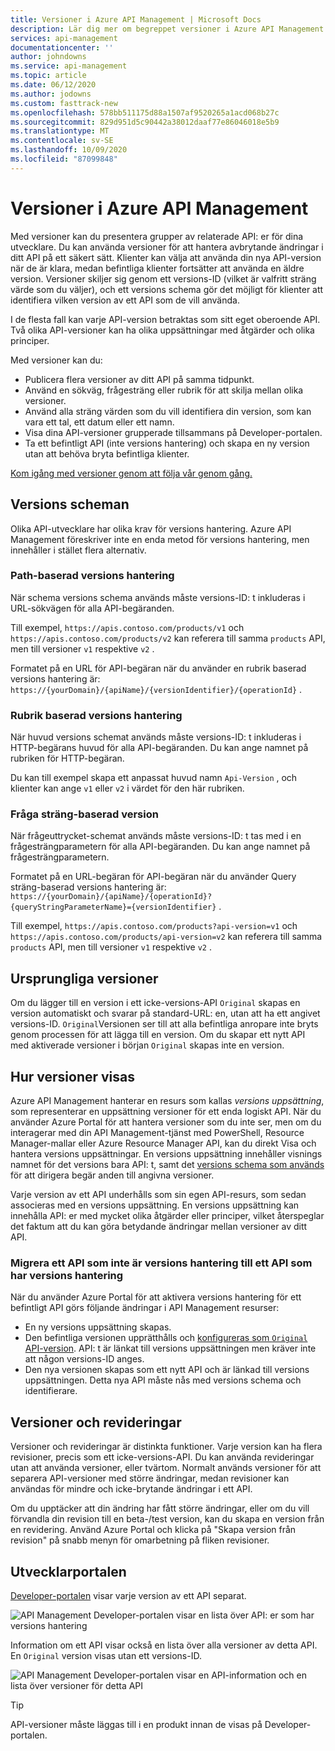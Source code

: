 ```yaml
---
title: Versioner i Azure API Management | Microsoft Docs
description: Lär dig mer om begreppet versioner i Azure API Management.
services: api-management
documentationcenter: ''
author: johndowns
ms.service: api-management
ms.topic: article
ms.date: 06/12/2020
ms.author: jodowns
ms.custom: fasttrack-new
ms.openlocfilehash: 578bb511175d88a1507af9520265a1acd068b27c
ms.sourcegitcommit: 829d951d5c90442a38012daaf77e86046018e5b9
ms.translationtype: MT
ms.contentlocale: sv-SE
ms.lasthandoff: 10/09/2020
ms.locfileid: "87099848"
---
```

# <a name="versions-in-azure-api-management"></a>Versioner i Azure API Management

Med versioner kan du presentera grupper av relaterade API: er för dina utvecklare. Du kan använda versioner för att hantera avbrytande ändringar i ditt API på ett säkert sätt. Klienter kan välja att använda din nya API-version när de är klara, medan befintliga klienter fortsätter att använda en äldre version. Versioner skiljer sig genom ett versions-ID (vilket är valfritt sträng värde som du väljer), och ett versions schema gör det möjligt för klienter att identifiera vilken version av ett API som de vill använda.

I de flesta fall kan varje API-version betraktas som sitt eget oberoende API. Två olika API-versioner kan ha olika uppsättningar med åtgärder och olika principer.

Med versioner kan du:

- Publicera flera versioner av ditt API på samma tidpunkt.
- Använd en sökväg, frågesträng eller rubrik för att skilja mellan olika versioner.
- Använd alla sträng värden som du vill identifiera din version, som kan vara ett tal, ett datum eller ett namn.
- Visa dina API-versioner grupperade tillsammans på Developer-portalen.
- Ta ett befintligt API (inte versions hantering) och skapa en ny version utan att behöva bryta befintliga klienter.

[Kom igång med versioner genom att följa vår genom gång.](./api-management-get-started-publish-versions.md)

## <a name="versioning-schemes"></a>Versions scheman

Olika API-utvecklare har olika krav för versions hantering. Azure API Management föreskriver inte en enda metod för versions hantering, men innehåller i stället flera alternativ.

### <a name="path-based-versioning"></a>Path-baserad versions hantering

När schema versions schema används måste versions-ID: t inkluderas i URL-sökvägen för alla API-begäranden.

Till exempel, `https://apis.contoso.com/products/v1` och `https://apis.contoso.com/products/v2` kan referera till samma `products` API, men till versioner `v1` respektive `v2` .

Formatet på en URL för API-begäran när du använder en rubrik baserad versions hantering är: `https://{yourDomain}/{apiName}/{versionIdentifier}/{operationId}` .

### <a name="header-based-versioning"></a>Rubrik baserad versions hantering

När huvud versions schemat används måste versions-ID: t inkluderas i HTTP-begärans huvud för alla API-begäranden. Du kan ange namnet på rubriken för HTTP-begäran.

Du kan till exempel skapa ett anpassat huvud namn `Api-Version` , och klienter kan ange `v1` eller `v2` i värdet för den här rubriken.

### <a name="query-string-based-versioning"></a>Fråga sträng-baserad version

När frågeuttrycket-schemat används måste versions-ID: t tas med i en frågesträngparametern för alla API-begäranden. Du kan ange namnet på frågesträngparametern.

Formatet på en URL-begäran för API-begäran när du använder Query sträng-baserad versions hantering är: `https://{yourDomain}/{apiName}/{operationId}?{queryStringParameterName}={versionIdentifier}` .

Till exempel, `https://apis.contoso.com/products?api-version=v1` och `https://apis.contoso.com/products/api-version=v2` kan referera till samma `products` API, men till versioner `v1` respektive `v2` .

## <a name="original-versions"></a>Ursprungliga versioner

Om du lägger till en version i ett icke-versions-API `Original` skapas en version automatiskt och svarar på standard-URL: en, utan att ha ett angivet versions-ID. `Original`Versionen ser till att alla befintliga anropare inte bryts genom processen för att lägga till en version. Om du skapar ett nytt API med aktiverade versioner i början `Original` skapas inte en version.

## <a name="how-versions-are-represented"></a>Hur versioner visas

Azure API Management hanterar en resurs som kallas *versions uppsättning*, som representerar en uppsättning versioner för ett enda logiskt API. När du använder Azure Portal för att hantera versioner som du inte ser, men om du interagerar med din API Management-tjänst med PowerShell, Resource Manager-mallar eller Azure Resource Manager API, kan du direkt Visa och hantera versions uppsättningar. En versions uppsättning innehåller visnings namnet för det versions bara API: t, samt det [versions schema som används](#versioning-schemes) för att dirigera begär anden till angivna versioner.

Varje version av ett API underhålls som sin egen API-resurs, som sedan associeras med en versions uppsättning. En versions uppsättning kan innehålla API: er med mycket olika åtgärder eller principer, vilket återspeglar det faktum att du kan göra betydande ändringar mellan versioner av ditt API.

### <a name="migrating-a-non-versioned-api-to-a-versioned-api"></a>Migrera ett API som inte är versions hantering till ett API som har versions hantering

När du använder Azure Portal för att aktivera versions hantering för ett befintligt API görs följande ändringar i API Management resurser:

 * En ny versions uppsättning skapas.
 * Den befintliga versionen upprätthålls och [konfigureras som `Original` API-version](#original-versions). API: t är länkat till versions uppsättningen men kräver inte att någon versions-ID anges.
 * Den nya versionen skapas som ett nytt API och är länkad till versions uppsättningen. Detta nya API måste nås med versions schema och identifierare.

## <a name="versions-and-revisions"></a>Versioner och revideringar

Versioner och revideringar är distinkta funktioner. Varje version kan ha flera revisioner, precis som ett icke-versions-API. Du kan använda revideringar utan att använda versioner, eller tvärtom. Normalt används versioner för att separera API-versioner med större ändringar, medan revisioner kan användas för mindre och icke-brytande ändringar i ett API.

Om du upptäcker att din ändring har fått större ändringar, eller om du vill förvandla din revision till en beta-/test version, kan du skapa en version från en revidering. Använd Azure Portal och klicka på "Skapa version från revision" på snabb menyn för omarbetning på fliken revisioner.

## <a name="developer-portal"></a>Utvecklarportalen

[Developer-portalen](./api-management-howto-developer-portal.md) visar varje version av ett API separat.

![API Management Developer-portalen visar en lista över API: er som har versions hantering](media/api-management-versions/portal-list.png)

Information om ett API visar också en lista över alla versioner av detta API. En `Original` version visas utan ett versions-ID.

![API Management Developer-portalen visar en API-information och en lista över versioner för detta API](media/api-management-versions/portal-details.png)

> [!TIP]
> API-versioner måste läggas till i en produkt innan de visas på Developer-portalen.
